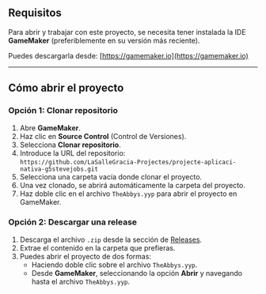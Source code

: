 ## Requisitos

Para abrir y trabajar con este proyecto, se necesita tener instalada la IDE **GameMaker** (preferiblemente en su versión más reciente).

Puedes descargarla desde: [https://gamemaker.io](https://gamemaker.io)

---

## Cómo abrir el proyecto

### Opción 1: Clonar repositorio

1. Abre **GameMaker**.
2. Haz clic en **Source Control** (Control de Versiones).
3. Selecciona **Clonar repositorio**.
4. Introduce la URL del repositorio:  
   `https://github.com/LaSalleGracia-Projectes/projecte-aplicaci-nativa-g5stevejobs.git`
5. Selecciona una carpeta vacía donde clonar el proyecto.
6. Una vez clonado, se abrirá automáticamente la carpeta del proyecto.
7. Haz doble clic en el archivo `TheAbbys.yyp` para abrir el proyecto en GameMaker.

### Opción 2: Descargar una release

1. Descarga el archivo `.zip` desde la sección de [Releases](https://github.com/LaSalleGracia-Projectes/projecte-aplicaci-nativa-g5stevejobs/releases).
2. Extrae el contenido en la carpeta que prefieras.
3. Puedes abrir el proyecto de dos formas:
   - Haciendo doble clic sobre el archivo `TheAbbys.yyp`.
   - Desde **GameMaker**, seleccionando la opción **Abrir** y navegando hasta el archivo `TheAbbys.yyp`.
